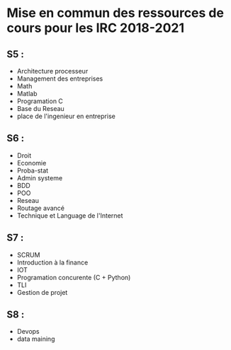 # Mise en commun des ressources de cours pour les IRC 2018-2021

## S5 :

* Architecture processeur 
* Management des entreprises
* Math
* Matlab
* Programation C
* Base du Reseau
* place de l'ingenieur en entreprise

## S6 :
* Droit
* Economie
* Proba-stat
* Admin systeme
* BDD
* POO
* Reseau
* Routage avancé
* Technique et Language de l'Internet

## S7 :

* SCRUM
* Introduction à la finance
* IOT
* Programation concurente (C + Python)
* TLI
* Gestion de projet

## S8 :

* Devops
* data maining
